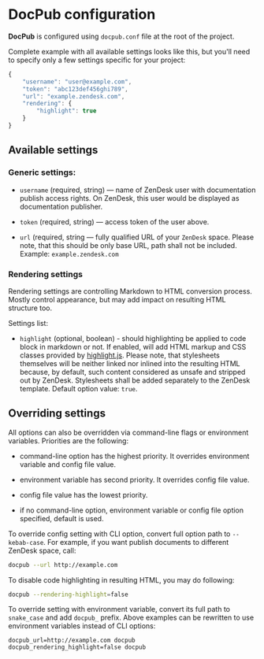# DocPub configuration

**DocPub** is configured using `docpub.conf` file at the root of the project.

Complete example with all available settings looks like this, but you'll need
to specify only a few settings specific for your project:

```javascript
{
    "username": "user@example.com",
    "token": "abc123def456ghi789",
    "url": "example.zendesk.com",
    "rendering": {
        "highlight": true
    }
}
```

## Available settings

### Generic settings:

* `username` (required, string) — name of ZenDesk user with documentation publish access rights.
  On ZenDesk, this user would be displayed as documentation publisher.

* `token` (required, string) — access token of the user above.

* `url` (required, string — fully qualified URL of your `ZenDesk` space. Please note, that this should
  be only base URL, path shall not be included. Example: `example.zendesk.com`

### Rendering settings

Rendering settings are controlling Markdown to HTML conversion process. Mostly control appearance,
but may add impact on resulting HTML structure too.

Settings list:

* `highlight` (optional, boolean) - should highlighting be applied to code block in markdown or not.
  If enabled, will add HTML markup and CSS classes provided by [highlight.js](https://highlightjs.org).
  Please note, that stylesheets themselves will be neither linked nor inlined into
  the resulting HTML because, by default, such content considered as unsafe and
  stripped out by ZenDesk. Stylesheets shall be added separately to the ZenDesk template.
  Default option value: `true`.

## Overriding settings

All options can also be overridden via command-line flags or environment
variables. Priorities are the following:

* command-line option has the highest priority. It overrides environment
  variable and config file value.

* environment variable has second priority. It overrides config file value.

* config file value has the lowest priority.

* if no command-line option, environment variable or config file option
  specified, default is used.

To override config setting with CLI option, convert full option path to
`--kebab-case`. For example, if you want publish documents to different ZenDesk
space, call:

```sh
docpub --url http://example.com
```

To disable code highlighting in resulting HTML, you may do following:

```sh
docpub --rendering-highlight=false
```

To override setting with environment variable, convert its full path to
`snake_case` and add `docpub_` prefix. Above examples can be rewritten to use
environment variables instead of CLI options:

```
docpub_url=http://example.com docpub
docpub_rendering_highlight=false docpub
```
